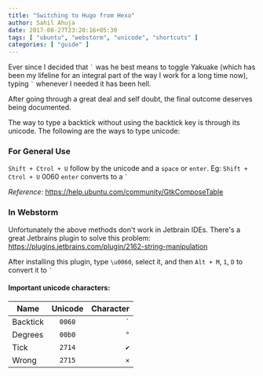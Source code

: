 ```yaml
---
title: "Switching to Hugo from Hexo"
author: Sahil Ahuja
date: 2017-08-27T23:20:16+05:30
tags: [ "ubuntu", "webstorm", "unicode", "shortcuts" ]
categories: [ "guide" ]
---
```


Ever since I decided that <code>&#96;</code> was he best means to toggle Yakuake (which has been my lifeline for an integral part of the way I work for a long time now), typing <code>&#96;</code> whenever I needed it has been hell.

After going through a great deal and self doubt, the final outcome deserves being documented.

The way to type a backtick without using the backtick key is through its unicode. The following are the ways to type unicode:

### For General Use

`Shift + Ctrol + U` follow by the unicode and a `space` or `enter`.
Eg:  `Shift + Ctrol + U` 0060 `enter` converts to a ``` ` ```

*Reference:* https://help.ubuntu.com/community/GtkComposeTable 

### In Webstorm

Unfortunately the above methods don't work in Jetbrain IDEs. There's a great Jetbrains plugin to solve this problem: https://plugins.jetbrains.com/plugin/2162-string-manipulation

After installing this plugin, type `\u0060`, select it, and then `Alt + M`, `1`, `D` to convert it to ``` ` ```

#### Important unicode characters:
| Name        | Unicode | Character |
| ------------- |:-------------:| -----:|
| Backtick      |  ```0060```  | ``` ` ``` |
| Degrees       |  ```00b0```  | ``` ° ``` |
| Tick      |  ```2714```  | ``` ✔ ``` |
| Wrong      |  ```2715```  | ``` ✕ ``` |
